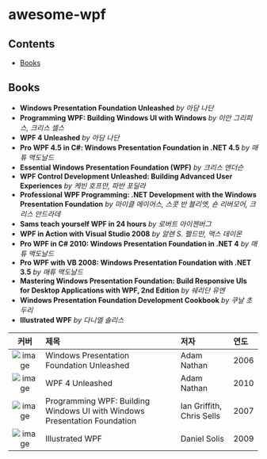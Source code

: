 # awesome-wpf

## Contents
- [Books](#books)

## Books
- **Windows Presentation Foundation Unleashed** _by 아담 나단_
- **Programming WPF: Building Windows UI with Windows** _by 이안 그리피스, 크리스 셀스_
- **WPF 4 Unleashed** _by 아담 나단_
- **Pro WPF 4.5 in C#: Windows Presentation Foundation in .NET 4.5** _by 매튜 맥도날드_
- **Essential Windows Presentation Foundation (WPF)** _by 크리스 앤더슨_
- **WPF Control Development Unleashed: Building Advanced User Experiences** _by 케빈 호프만, 파반 포딜라_
- **Professional WPF Programming: .NET Development with the Windows Presentation Foundation** _by 마이클 메이어스, 스콧 반 블리엣, 숀 리버모어, 크리스 안드라데_
- **Sams teach yourself WPF in 24 hours** _by 로버트 아이젠버그_
- **WPF in Action with Visual Studio 2008** _by 알렌 S. 펠드만, 맥스 데이몬_
- **Pro WPF in C# 2010: Windows Presentation Foundation in .NET 4** _by 매튜 맥도날드_
- **Pro WPF with VB 2008: Windows Presentation Foundation with .NET 3.5** _by 매튜 맥도날드_
- **Mastering Windows Presentation Foundation: Build Responsive UIs for Desktop Applications with WPF, 2nd Edition** _by 쉐리단 유엔_
- **Windows Presentation Foundation Development Cookbook** _by 쿠날 초두리_
- **Illustrated WPF** _by 다니엘 솔리스_

| 커버 | 제목 | 저자 | 연도 |
|:---:|:----|:----|:----|
| ![image][wpf-01] | Windows Presentation Foundation Unleashed | Adam Nathan | 2006 |
| ![image][wpf-02] | WPF 4 Unleashed | Adam Nathan | 2010 |
| ![image][wpf-03] | Programming WPF: Building Windows UI with Windows Presentation Foundation | Ian Griffith, Chris Sells | 2007 |
| ![image][wpf-20] | Illustrated WPF | Daniel Solis | 2009 |




[wpf-01]: https://user-images.githubusercontent.com/52397976/127424592-d8332b60-a540-4020-94c5-156b167e05f9.png
[wpf-02]: https://user-images.githubusercontent.com/52397976/127424762-ee56b8d2-c1f8-4f7c-bf54-a8535b0fbc9b.png
[wpf-03]: https://user-images.githubusercontent.com/52397976/127425026-7a338d1a-aaba-4013-8115-b140e8b3845b.png

[wpf-20]: https://user-images.githubusercontent.com/52397976/127423688-c14f0878-cf90-4570-8082-7821162eaf90.png


